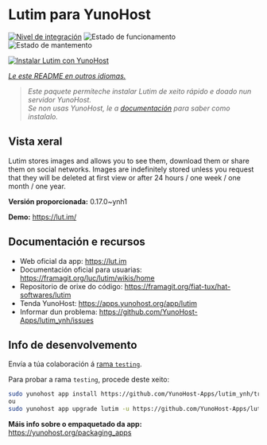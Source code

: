 <!--
NOTA: Este README foi creado automáticamente por <https://github.com/YunoHost/apps/tree/master/tools/readme_generator>
NON debe editarse manualmente.
-->

# Lutim para YunoHost

[![Nivel de integración](https://dash.yunohost.org/integration/lutim.svg)](https://dash.yunohost.org/appci/app/lutim) ![Estado de funcionamento](https://ci-apps.yunohost.org/ci/badges/lutim.status.svg) ![Estado de mantemento](https://ci-apps.yunohost.org/ci/badges/lutim.maintain.svg)

[![Instalar Lutim con YunoHost](https://install-app.yunohost.org/install-with-yunohost.svg)](https://install-app.yunohost.org/?app=lutim)

*[Le este README en outros idiomas.](./ALL_README.md)*

> *Este paquete permíteche instalar Lutim de xeito rápido e doado nun servidor YunoHost.*  
> *Se non usas YunoHost, le a [documentación](https://yunohost.org/install) para saber como instalalo.*

## Vista xeral

Lutim stores images and allows you to see them, download them or share them on social networks.
Images are indefinitely stored unless you request that they will be deleted at first view or after 24 hours / one week / one month / one year.

**Versión proporcionada:** 0.17.0~ynh1

**Demo:** <https://lut.im/>
## Documentación e recursos

- Web oficial da app: <https://lut.im>
- Documentación oficial para usuarias: <https://framagit.org/luc/lutim/wikis/home>
- Repositorio de orixe do código: <https://framagit.org/fiat-tux/hat-softwares/lutim>
- Tenda YunoHost: <https://apps.yunohost.org/app/lutim>
- Informar dun problema: <https://github.com/YunoHost-Apps/lutim_ynh/issues>

## Info de desenvolvemento

Envía a túa colaboración á [rama `testing`](https://github.com/YunoHost-Apps/lutim_ynh/tree/testing).

Para probar a rama `testing`, procede deste xeito:

```bash
sudo yunohost app install https://github.com/YunoHost-Apps/lutim_ynh/tree/testing --debug
ou
sudo yunohost app upgrade lutim -u https://github.com/YunoHost-Apps/lutim_ynh/tree/testing --debug
```

**Máis info sobre o empaquetado da app:** <https://yunohost.org/packaging_apps>
